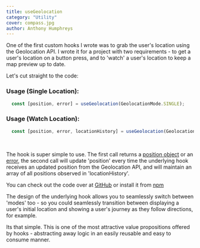 ```yaml
---
title: useGeolocation
category: "Utility"
cover: compass.jpg
author: Anthony Humphreys
---
```


One of the first custom hooks I wrote was to grab the user's location using the Geolocation API. I wrote it for a project with two requirements - to get a user's location on a button press, and to 'watch' a user's location to keep a map preview up to date.

Let's cut straight to the code:

### Usage (Single Location):

```TypeScript
  const [position, error] = useGeolocation(GeolocationMode.SINGLE);
```

### Usage (Watch Location):

```TypeScript
  const [position, error, locationHistory] = useGeolocation(GeolocationMode.WATCH);
```

<br>

The hook is super simple to use. The first call returns a [position object](https://developer.mozilla.org/en-US/docs/Web/API/GeolocationPosition) or an [error](https://developer.mozilla.org/en-US/docs/Web/API/GeolocationPositionError), the second call will update 'position' every time the underlying hook receives an updated position from the Geolocation API, and will maintain an array of all positions observed in 'locationHistory'.

You can check out the code over at [GitHub](https://github.com/anthonyhumphreys/hooks) or install it from [npm](https://www.npmjs.com/package/@anthonyhumphreys/hooks)

The design of the underlying hook allows you to seamlessly switch between 'modes' too - so you could seamlessly transition between displaying a user's initial location and showing a user's journey as they follow directions, for example.

Its that simple. This is one of the most attractive value propositions offered by hooks - abstracting away logic in an easily reusable and easy to consume manner.

